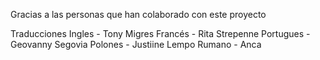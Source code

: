 Gracias a las personas que han colaborado con este proyecto 

Traducciones
Ingles - Tony Migres
Francés - Rita Strepenne
Portugues - Geovanny Segovia
Polones - Justiine Lempo 
Rumano - Anca
